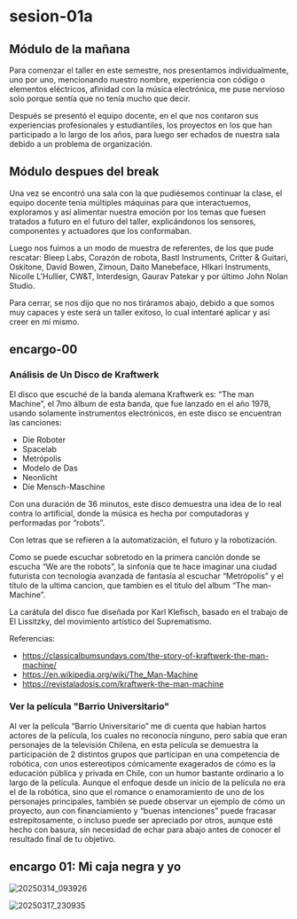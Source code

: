 # sesion-01a

## Módulo de la mañana

Para comenzar el taller en este semestre, nos presentamos individualmente, uno por uno, mencionando nuestro nombre, experiencia con código o elementos eléctricos, afinidad con la música electrónica, me puse nervioso solo porque sentía que no tenía mucho que decir.

Después se presentó el equipo docente, en el que nos contaron sus experiencias profesionales y estudiantiles, los proyectos en los que han participado a lo largo de los años, para luego ser echados de nuestra sala debido a un problema de organización.

## Módulo despues del break

Una vez se encontró una sala con la que pudiésemos continuar la clase, el equipo docente tenia múltiples máquinas para que interactuemos, exploramos y así alimentar nuestra emoción por los temas que fuesen tratados a futuro en el futuro del taller, explicándonos los sensores, componentes y actuadores que los conformaban.

Luego nos fuimos a  un modo de muestra de referentes, de los que pude rescatar: Bleep Labs, Corazón de robota, Bastl Instruments, Critter & Guitari, Oskitone, David Bowen, Zimoun, Daito Manebeface, HIkari Instruments, Nicolle L'Hullier, CW&T, Interdesign, Gaurav Patekar y por último John Nolan Studio.

Para cerrar, se nos dijo que no nos tiráramos abajo, debido a que somos muy capaces y este será un taller exitoso, lo cual intentaré aplicar y así creer en mí mismo.

## encargo-00

### Análisis de Un Disco de Kraftwerk

El disco que escuché de la banda alemana Kraftwerk es: “The man Machine”, el 7mo álbum de esta banda, que fue lanzado en el año 1978, usando solamente instrumentos electrónicos, en este disco se encuentran las canciones:

* Die Roboter
* Spacelab
* Metrópolis
* Modelo de Das
* Neonlicht
* Die Mensch-Maschine

Con una duración de 36 minutos, este disco demuestra una idea de lo real contra lo artificial, donde la música es hecha por computadoras y performadas por “robots”.

Con letras que se refieren a la automatización, el futuro y la robotización.

Como se puede escuchar sobretodo en la primera canción donde se escucha “We are the robots”, la sinfonía que te hace imaginar una ciudad futurista con tecnología avanzada de fantasía al escuchar “Metrópolis” y el título de la ultima cancion, que tambien es el titulo del album “The man-Machine”.

La carátula del disco fue diseñada por Karl Klefisch, basado en el trabajo de El Lissitzky, del movimiento artístico del Suprematismo.

Referencias:

* <https://classicalbumsundays.com/the-story-of-kraftwerk-the-man-machine/>
* <https://en.wikipedia.org/wiki/The_Man-Machine>
* <https://revistaladosis.com/kraftwerk-the-man-machine>

### Ver la película "Barrio Universitario"

Al ver la película “Barrio Universitario” me di cuenta que habían hartos actores de la película, los cuales no reconocía ninguno, pero sabía que eran personajes de la televisión Chilena, en esta película se demuestra la participación de 2 distintos grupos que participan en una competencia de robótica, con unos estereotipos cómicamente exagerados de cómo es la educación pública y privada en Chile, con un humor bastante ordinario a lo largo de la película. Aunque el enfoque desde un inicio de la película no era el de la robótica, sino que el romance o enamoramiento de uno de los personajes principales, también se puede observar un ejemplo de cómo un proyecto, aun con financiamiento y “buenas intenciones” puede fracasar estrepitosamente, o incluso puede ser apreciado por otros, aunque esté hecho con basura, sin necesidad de echar para abajo antes de conocer el resultado final de tu objetivo.

## encargo 01: Mi caja negra y yo

![20250314_093926](https://github.com/user-attachments/assets/2b78b9c9-0933-4814-b0e6-0d8cd2ad0e49)

![20250317_230935](https://github.com/user-attachments/assets/c54792c6-49d5-4e68-882f-406cac47fb59)
